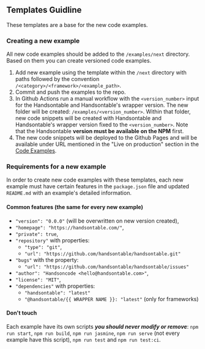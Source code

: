 ## Templates Guidline

These templates are a base for the new code examples.

### Creating a new example

All new code examples should be added to the `/examples/next` directory. Based on them you can create versioned code examples.

1. Add new example using the template within the `/next` directory with paths followed by the convention `/<category>/<framework>/<example_path>`.
2. Commit and push the examples to the repo.
3. In Github Actions run a manual workflow with the `<version_number>` input for the Handsontable and Handsontable's wrapper version. The new folder will be created: `/examples/<version_number>`. Within that folder, new code snippets will be created with Handsontable and Handsontable's wrapper version fixed to the `<version_number>`. Note that the Handsontable **version must be available on the NPM** first.
4. The new code snippets will be deployed to the Github Pages and will be available under URL mentioned in the "Live on production" section in the [Code Examples](../README.md).

### Requirements for a new example

In order to create new code examples with these templates, each new example must have certain features in the `package.json` file and updated `README.md` with an example's detailed information.

#### Common features (the same for every new example)

- `"version": "0.0.0"` (will be overwritten on new version created),
- `"homepage": "https://handsontable.com/"`,
- `"private": true`,
- `"repository"` with properties:
  - `"type": "git"`,
  - `"url": "https://github.com/handsontable/handsontable.git"`
- `"bugs"` with the property:
  - `"url": "https://github.com/handsontable/handsontable/issues"`
- `"author": "Handsoncode <hello@handsontable.com>"`,
- `"license": "MIT"`,
- `"dependencies"` with properties:
  - `"handsontable": "latest"`
  - `"@handsontable/{{ WRAPPER NAME }}: "latest"` (only for frameworks)

#### Don't touch

Each example have its own scripts ***you should never modify or remove***: `npm run start`, `npm run build`, `npm run jasmine`, `npm run serve` (not every example have this script), `npm run test` and `npm run test:ci`.
